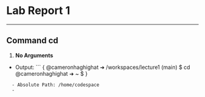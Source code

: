 # **Lab Report 1**
---
## **Command cd**
1. **No Arguments**
  - Output: ```
{
  @cameronhaghighat ➜ /workspaces/lecture1 (main) $ cd
  @cameronhaghighat ➜ ~ $
}
```
  - Absolute Path: /home/codespace
  - 
